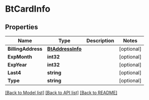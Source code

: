 # BtCardInfo

## Properties

Name | Type | Description | Notes
------------ | ------------- | ------------- | -------------
**BillingAddress** | [**BtAddressInfo**](BTAddressInfo.md) |  | [optional] 
**ExpMonth** | **int32** |  | [optional] 
**ExpYear** | **int32** |  | [optional] 
**Last4** | **string** |  | [optional] 
**Type** | **string** |  | [optional] 

[[Back to Model list]](../README.md#documentation-for-models) [[Back to API list]](../README.md#documentation-for-api-endpoints) [[Back to README]](../README.md)


